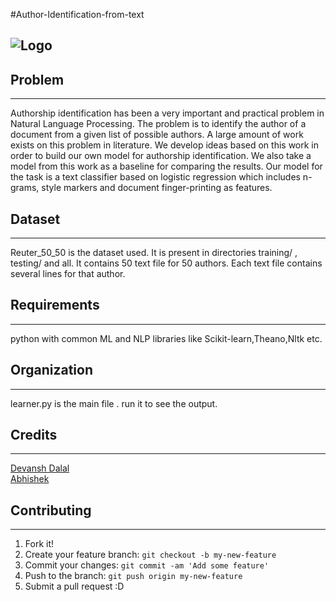 #Author-Identification-from-text

![Logo](https://cloud.githubusercontent.com/assets/5080310/13220998/186aac70-d99f-11e5-9527-6a8c97793f69.png)
---------------

## Problem
----------------
Authorship identification has been a very important and practical problem in Natural Language Processing. The problem is to identify the author of a document from a given list of possible authors. A large amount of work exists on this problem in literature. We develop ideas based on this work in order to build our own model for authorship identification. We also take a model from this work as a baseline for comparing the results. Our model for the task is a text classifier based on logistic regression which includes n-grams, style markers and document finger-printing as features. 


## Dataset
--------------
Reuter_50_50 is the dataset used. It is present in directories training/ , testing/ and all. It contains 50 text file for 50 authors. Each text file contains several lines for that author.

## Requirements
--------------
python with common ML and NLP libraries like Scikit-learn,Theano,Nltk etc.

## Organization
--------------
learner.py is the main file . run it to see the output.

<!-- ## History

TODO: Write history -->




## Credits
----------------
[Devansh Dalal](https://github.com/devanshdalal) <br>
[Abhishek]() <br>


## Contributing
----------------
1. Fork it!
2. Create your feature branch: `git checkout -b my-new-feature`
3. Commit your changes: `git commit -am 'Add some feature'`
4. Push to the branch: `git push origin my-new-feature`
5. Submit a pull request :D

